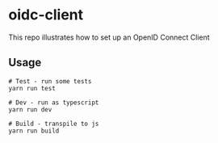 # oidc-client
This repo illustrates how to set up an OpenID Connect Client

## Usage
```
# Test - run some tests
yarn run test

# Dev - run as typescript
yarn run dev

# Build - transpile to js
yarn run build
```
